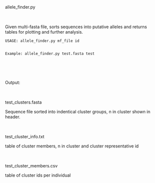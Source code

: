 allele_finder.py  <br /> <br /> <br /> 

Given multi-fasta file, sorts sequences into putative alleles and returns tables for plotting and further analysis. 


    USAGE: allele_finder.py mf_file id


    Example: allele_finder.py test.fasta test


 <br /> <br /> <br /> 
 
Output: <br /> <br /> <br /> 

test_clusters.fasta  

Sequence file sorted into indentical cluster groups, n in cluster shown in header.  <br /> <br /> <br /> 

test_cluster_info.txt  

table of cluster members, n in cluster and cluster representative id    <br /> <br /> <br /> 

test_cluster_members.csv  

table of cluster ids per individual   <br /> <br /> <br /> 
